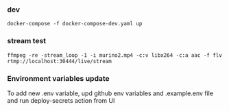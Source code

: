 ### dev
```docker-compose -f docker-compose-dev.yaml up```
### stream test
```ffmpeg -re -stream_loop -1 -i murino2.mp4 -c:v libx264 -c:a aac -f flv rtmp://localhost:30444/live/stream```

### Environment variables update
To add new .env variable, upd github env variables and .example.env file and run deploy-secrets action from UI
